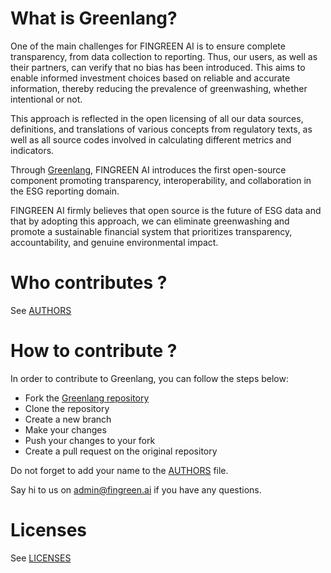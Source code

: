# What is Greenlang?

One of the main challenges for FINGREEN AI is to ensure complete transparency, from data collection to reporting. Thus, our users, as well as their partners, can verify that no bias has been introduced. This aims to enable informed investment choices based on reliable and accurate information, thereby reducing the prevalence of greenwashing, whether intentional or not.

This approach is reflected in the open licensing of all our data sources, definitions, and translations of various concepts from regulatory texts, as well as all source codes involved in calculating different metrics and indicators.

Through [Greenlang](http://greenlang.fingreen.ai), FINGREEN AI introduces the first open-source component promoting transparency, interoperability, and collaboration in the ESG reporting domain.

FINGREEN AI firmly believes that open source is the future of ESG data and that by adopting this approach, we can eliminate greenwashing and promote a sustainable financial system that prioritizes transparency, accountability, and genuine environmental impact.

# Who contributes ?

See [AUTHORS](AUTHORS.rst)

# How to contribute ?

In order to contribute to Greenlang, you can follow the steps below:

- Fork the [Greenlang repository](https://github.com/fingreen-ai/greenlang)
- Clone the repository
- Create a new branch
- Make your changes
- Push your changes to your fork
- Create a pull request on the original repository

Do not forget to add your name to the [AUTHORS](AUTHORS.rst) file.

Say hi to us on admin@fingreen.ai if you have any questions.

# Licenses

See [LICENSES](LICENSES.rst)
